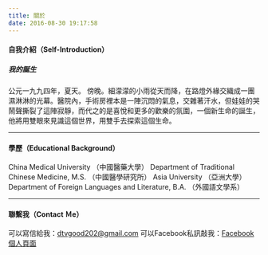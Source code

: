 ```yaml
---
title: 關於
date: 2016-08-30 19:17:58
---
```


#### 自我介紹（Self-Introduction）
##### 我的誕生
公元一九九四年，夏天。
傍晚。細濛濛的小雨從天而降，在路燈外緣交織成一團濕淋淋的光幕。醫院內，手術房裡本是一陣沉悶的氣息，交雜著汗水，但娃娃的哭鬧聲撕裂了這陣寂靜，而代之的是喜悅和更多的歡樂的氛圍，一個新生命的誕生，他將用雙眼來見識這個世界，用雙手去探索這個生命。
***

#### 學歷（Educational Background）
China Medical University （中國醫藥大學）
Department of Traditional Chinese Medicine, M.S. （中國醫學研究所）
Asia University （亞洲大學）
Department of Foreign Languages and Literature, B.A. （外國語文學系）
***

#### 聯繫我（Contact Ｍe）
可以寫信給我：<dtvgood202@gmail.com>
可以Facebook私訊敲我：[Facebook個人頁面](https://www.facebook.com/dtvgood202)
